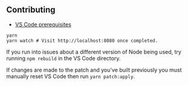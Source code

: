 ## Contributing

- [VS Code prerequisites](https://github.com/Microsoft/vscode/wiki/How-to-Contribute#prerequisites)

```shell
yarn
yarn watch # Visit http://localhost:8080 once completed.
```

If you run into issues about a different version of Node being used, try running
`npm rebuild` in the VS Code directory.

If changes are made to the patch and you've built previously you must manually
reset VS Code then run `yarn patch:apply`.
